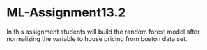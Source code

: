 # ML-Assignment13.2

In this assignment students will build the random forest model after normalizing the
variable to house pricing from boston data set.
